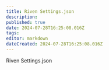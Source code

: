 ```yaml
---
title: Riven Settings.json
description: 
published: true
date: 2024-07-28T16:25:08.016Z
tags: 
editor: markdown
dateCreated: 2024-07-28T16:25:08.016Z
---
```


Riven Settings.json